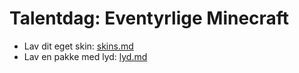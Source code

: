 # Talentdag: Eventyrlige Minecraft

* Lav dit eget skin: [skins.md](skins.md)
* Lav en pakke med lyd: [lyd.md](lyd.md)

